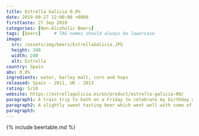 ```yaml
---
title: Estrella Galicia 0.0%
date: 2019-09-27 12:00:00 +0000
firsttaste: 27 Sep 2019
categories: [Non-Alcoholic Beers]
tags: [beers]     # TAG names should always be lowercase
image:
  src: /assets/img/beers/EstrellaGalicia.JPG
  height: 240
  width: 240
  alt: Estrella
country: Spain
abv: 0.0%
ingredients: water, barley malt, corn and hops
released: Spain - 2011, UK - 2013
rating: 5/10
website: https://estrellagalicia.es/en/product/estrella-galicia-00/
paragraph1: A train trip to bath on a Friday to celebrate my birthday and we ended up having tapas and that meant another Spanish beer.
paragraph2: A slightly sweet tasting beer which went well with some of the spicier tapas, but didn't have the same appeal to me that San Miguel did.
paragraph3: 
---
```

{% include beertable.md %}
